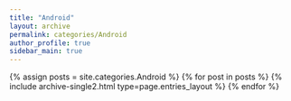 ```yaml
---
title: "Android"
layout: archive
permalink: categories/Android
author_profile: true
sidebar_main: true
---
```


{% assign posts = site.categories.Android %}
{% for post in posts %} {% include archive-single2.html type=page.entries_layout %} {% endfor %}